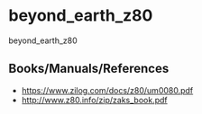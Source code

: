 # beyond_earth_z80
beyond_earth_z80

## Books/Manuals/References

- https://www.zilog.com/docs/z80/um0080.pdf
- http://www.z80.info/zip/zaks_book.pdf